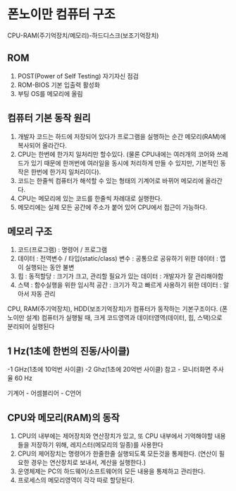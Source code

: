 # 폰노이만 컴퓨터 구조
CPU-RAM(주기억장치/메모리)-하드디스크(보조기억장치)

## ROM
1. POST(Power of Self Testing) 자기자신 점검 
2. ROM-BIOS 기본 입출력 활성화
3. 부팅 OS를 메모리에 올림

## 컴퓨터 기본 동작 원리
1. 개발자 코드는 하드에 저장되어 있다가 프로그램을 실행하는 순간 메모리(RAM)에 복사되어 올라간다.
2. CPU는 한번에 한가지 일처리만 할수있다. (물론 CPU내에는 여러개의 코어와 쓰레드가 있기 때문에 한꺼번에 여러일을 동시에 처리하게 만들 수 있지만, 기본적인 동작은 한번에 한가지 일처리이다).
3. 코드는 한줄씩 컴퓨터가 해석할 수 있는 형태의 기계어로 바뀌어 메모리에 올라간다.
4. CPU는 메모리에 있는 코드를 한줄씩 차례대로 실행한다.
5. 메모리에는 실제 모든 공간에 주소가 붙어 있어 CPU에서 접근이 가능하다.

## 메모리 구조
1. 코드(프로그램) : 명령어 / 프로그램
2. 데이터 : 전역변수 / 타입(static/class) 변수 : 공통으로 공유하기 위한 데이터 : 앱이 실행되는 동안 불변
3. 힙 : 동적할당 : 크기가 크고, 관리할 필요가 있는 데이터 : 개발자가 잘 관리해야함
4. 스택 : 함수실행을 위한 임시적 공간 : 크기가 작고 빠르게 사용하기 위한 데이터 : 알아서 자동 관리

CPU, RAM(주기억장치), HDD(보조기억장치)가 컴퓨터가 동작하는 기본구조이다. (폰노이만 설계)
컴퓨터가 실행될 때, 크게 코드영역과 데이터영역(데이터, 힙, 스택)으로 분리되어 실행된다

## 1 Hz(1초에 한번의 진동/사이클)
-1 GHz(1초에 10억번 사이클)
-2 Ghz(1초에 20억번 사이클)
참고 - 모니터화면 주사율 60 Hz

기계어 - 어셈블리어 - C언어

## CPU와 메모리(RAM)의 동작
1. CPU의 내부에는 제어장치와 연산장치가 있고, 또 CPU 내부에서 기억해야할 내용들을 저장하기 위해, 레지스터(메모리의 일종)를 사용한다
2. CPU의 제어장치는 명령어가 한줄한줄 실행되도록 모든것을 통제한다. (연산이 필요한 경우는 연산장치로 보내서, 계산을 실행한다.)
3. 운영체제는 PC의 하드웨어/소프트웨어의 모든 내용을 통제하고 관리한다.
4. 프로세스의 메모리영역이 각각 따로 할당된다.
